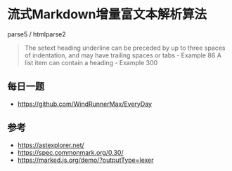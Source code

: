 # 流式Markdown增量富文本解析算法



parse5 / htmlparse2

> The setext heading underline can be preceded by up to three spaces of indentation, and may have trailing spaces or tabs - Example 86
> A list item can contain a heading - Example 300

## 每日一题

- <https://github.com/WindRunnerMax/EveryDay>

## 参考

- <https://astexplorer.net/>
- <https://spec.commonmark.org/0.30/>
- <https://marked.js.org/demo/?outputType=lexer>
